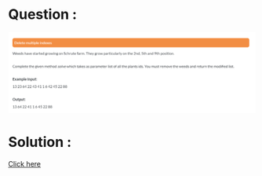 # Question :
![delete multiple indexes](https://github.com/prabhu30/coding/blob/main/Edyst/Python%20-%20Intro%20to%20Advanced/03_Conditionals%20&%20Lists/74_delete%20multiple%20indexes/image.png)

# Solution :
[Click here](https://github.com/prabhu30/coding/blob/main/Edyst/Python%20-%20Intro%20to%20Advanced/03_Conditionals%20&%20Lists/74_delete%20multiple%20indexes/solution.py)
